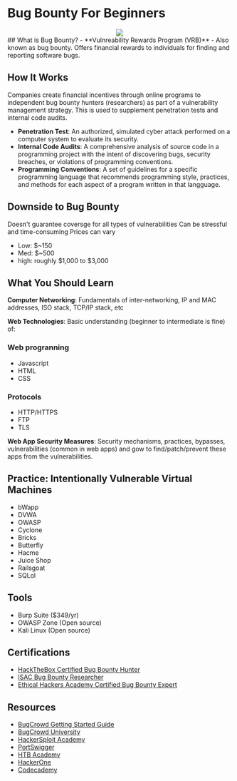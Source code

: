 # Bug Bounty For Beginners 
<div id="header" align="center">
  <img src="https://live.staticflickr.com/65535/48269414571_db8104170e_b.jpg"/>
</div> 
## What is Bug Bounty?
- **Vulnreability Rewards Program (VRB)** - Also known as bug bounty. Offers financial rewards to individuals for finding and reporting software bugs.

## How It Works
Companies create financial incentives through online programs to independent bug bounty hunters (researchers) as part of a vulnerability management strategy. This is used to supplement penetration tests and internal code audits.
- **Penetration Test**: An authorized, simulated cyber attack performed on a computer system to evaluate its security.
- **Internal Code Audits**: A comprehensive analysis of source code in a programming project with the intent of discovering bugs, security breaches, or violations of programming conventions.
- **Programming Conventions**: A set of guidelines for a specific programming language that recommends programming style, practices, and methods for each aspect of a program written in that langguage.

## Downside to Bug Bounty
Doesn't guarantee coversge for all types of vulnerabilities
Can be stressful and time-consuming
Prices can vary
- Low: $~150
- Med: $~500
- high: roughly $1,000 to $3,000

## What You Should Learn
**Computer Networking**: Fundamentals of inter-networking, IP and MAC addresses, ISO stack, TCP/IP stack, etc

**Web Technologies**: Basic understanding (beginner to intermediate is fine) of:
### Web progranning
- Javascript
- HTML
- CSS
### Protocols
- HTTP/HTTPS
- FTP
- TLS

**Web App Security Measures**: Security mechanisms, practices, bypasses, vulnerabilities (common in web apps) and gow to find/patch/prevent these apps from the vulnerabilities.

## Practice: Intentionally Vulnerable Virtual Machines
- bWapp
- DVWA
- OWASP
- Cyclone
- Bricks
- Butterfly
- Hacme
- Juice Shop
- Railsgoat
- SQLol

## Tools
- Burp Suite ($349/yr)
- OWASP Zone (Open source)
- Kali Linux (Open source)

## Certifications
- [HackTheBox Certified Bug Bounty Hunter](https://academy.hackthebox.com/preview/certifications/htb-certified-bug-bounty-hunter)
- [ISAC Bug Bounty Researcher](https://isacfoundation.org/certified-bug-bounty-researcher/)
- [Ethical Hackers Academy Certified Bug Bounty Expert](https://ethicalhackersacademy.com/products/certified-bug-bounty-expert/)

## Resources
- [BugCrowd Getting Started Guide](https://www.bugcrowd.com/blog/getting-started-bug-bounty-hunter-methodology/)
- [BugCrowd University](bugcrowd.com/resources/levelup/introduction-to-bugcrowd-university/)
- [HackerSploit Academy](https://hackersploit.academy/)
- [PortSwigger](https://portswigger.net/)
- [HTB Academy](https://academy.hackthebox.com/)
- [HackerOne](https://www.hackerone.com/hackers/hacker101)
- [Codecademy](https://www.codecademy.com/learn)
